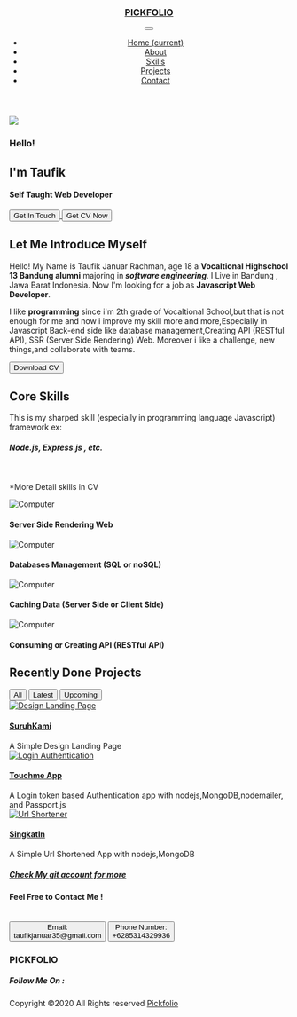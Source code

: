 <!DOCTYPE html>
<html lang="en">
  <head>
    <meta charset="UTF-8" />
    <meta name="viewport" content="width=device-width,initial-scale=1" />
    <title>Pickfolio</title>
  </head>
  <body>
    <header class="header_area">
      <div class="main-menu">
        <nav class="navbar navbar-expand-lg navbar-light">
          <a class="navbar-brand" href="#"><h3>PICKFOLIO</h3></a
          ><button
            class="navbar-toggler"
            type="button"
            data-toggle="collapse"
            data-target="#navbarNav"
            aria-controls="navbarNav"
            aria-expanded="false"
            aria-label="Toggle navigation"
          >
            <span class="navbar-toggler-icon"></span>
          </button>
          <div class="collapse navbar-collapse" id="navbarNav">
            <div class="mr-auto"></div>
            <ul class="navbar-nav">
              <li class="nav-item active">
                <a class="nav-link" href="#"
                  >Home <span class="sr-only">(current)</span></a
                >
              </li>
              <li class="nav-item">
                <a class="nav-link" href="#about">About</a>
              </li>
              <li class="nav-item">
                <a class="nav-link" href="#skills">Skills</a>
              </li>
              <li class="nav-item">
                <a class="nav-link" href="#project">Projects</a>
              </li>
              <li class="nav-item">
                <a class="nav-link" href="#contact">Contact</a>
              </li>
            </ul>
          </div>
        </nav>
      </div>
    </header>
    <main class="site-main">
      <section class="site-banner" id="#">
        <div class="container">
          <div class="row">
            <div class="col-lg-6 col-md-12 banner-image">
              <img src="./src/assets/img/header-img.png" class="img-fluid" />
            </div>
            <div class="col-lg-6 col-md-12 site-title">
              <h3 class="title-text">Hello!</h3>
              <h1 class="title-text text-uppercase">I'm Taufik</h1>
              <h4 class="title-text text-uppercase">
                Self Taught Web Developer
              </h4>
              <div class="site-buttons">
                <div class="d-flex flex-row flex-wrap">
                  <a href="#contact"
                    ><button
                      type="button"
                      class="btn button primary-button mr-4 text-uppercase"
                    >
                      Get In Touch
                    </button> </a
                  ><a
                    target="_blank"
                    href="https://drive.google.com/file/d/187mchbW4vyRrL2H4LpIBVBvlQdvJC7qM/view?usp=sharing"
                    ><button
                      type="button"
                      class="btn button secondary-button text-uppercase"
                    >
                      Get CV Now
                    </button></a
                  >
                </div>
              </div>
            </div>
          </div>
        </div>
      </section>
      <section class="about-area" id="about">
        <div class="container-fluid">
          <div class="row">
            <div class="col-lg-6 col-md-12 about-title" data-aos="fade-up">
              <h2 class="text-uppercase">
                <span>Let Me</span> <span>Introduce</span> <span>Myself</span>
              </h2>
              <div class="paragraph py-4 w-75">
                <p class="para">
                  Hello! My Name is Taufik Januar Rachman, age 18 a
                  <b>Vocaltional Highschool 13 Bandung alumni</b> majoring in<b
                    ><i> software engineering</i></b
                  >. I Live in Bandung , Jawa Barat Indonesia. Now I'm looking
                  for a job as <b>Javascript Web Developer</b>.
                </p>
                <p class="para">
                  I like <b>programming</b> since i'm 2th grade of Vocaltional
                  School,but that is not enough for me and now i improve my
                  skill more and more,Especially in Javascript Back-end side
                  like database management,Creating API (RESTful API), SSR
                  (Server Side Rendering) Web. Moreover i like a challenge, new
                  things,and collaborate with teams.
                </p>
              </div>
              <a
                target="_blank"
                href="https://drive.google.com/file/d/187mchbW4vyRrL2H4LpIBVBvlQdvJC7qM/view?usp=sharing"
                ><button
                  type="button"
                  class="btn button primary-button text-uppercase"
                >
                  Download CV
                </button></a
              >
            </div>
            <div class="col-lg-6 col-md-12" data-aos="fade-down">
              <div class="about-image">
                <img
                  src="./src/assets/img/about-me.png"
                  alt=""
                  class="img-fluid"
                />
              </div>
            </div>
          </div>
        </div>
      </section>
      <section class="skills-area" id="skills">
        <div class="container">
          <div class="row">
            <div class="col-lg-12 text-center skills title" data-aos="fade-up">
              <h1 class="text-uppercase title-text">Core Skills</h1>
              <p class="para">
                This is my sharped skill (especially in programming language
                Javascript) framework ex:
              </p>
              <h5>Node.js, Express.js , etc.</h5>
              <br />
              <p class="para">*More Detail skills in CV</p>
              <p></p>
            </div>
          </div>
          <div class="container skills-list">
            <div class="row">
              <div class="col-lg-3 col-md-6 col-sm-12" data-aos="fade-down">
                <div class="mySkill">
                  <div class="skill-img text-center py-4">
                    <img
                      src="./src/assets/img/ssr.svg"
                      class="img-fluid"
                      alt="Computer"
                    />
                  </div>
                </div>
                <div class="card-body text-center">
                  <h4 class="card-title text-uppercase font roboto">
                    Server Side Rendering Web
                  </h4>
                </div>
              </div>
              <div class="col-lg-3 col-md-6 col-sm-12" data-aos="fade-down">
                <div class="mySkill">
                  <div class="skill-img text-center py-4">
                    <img
                      src="./src/assets/img/database.svg"
                      class="img-fluid"
                      alt="Computer"
                    />
                  </div>
                </div>
                <div class="card-body text-center">
                  <h4 class="card-title text-uppercase font roboto">
                    Databases Management (SQL or noSQL)
                  </h4>
                </div>
              </div>
              <div class="col-lg-3 col-md-6 col-sm-12" data-aos="fade-down">
                <div class="mySkill">
                  <div class="skill-img text-center py-4">
                    <img
                      src="./src/assets/img/cache.svg"
                      class="img-fluid"
                      alt="Computer"
                    />
                  </div>
                </div>
                <div class="card-body text-center">
                  <h4 class="card-title text-uppercase font roboto">
                    Caching Data (Server Side or Client Side)
                  </h4>
                </div>
              </div>
              <div class="col-lg-3 col-md-6 col-sm-12" data-aos="fade-down">
                <div class="mySkill">
                  <div class="skill-img text-center py-4">
                    <img
                      src="./src/assets/img/api.svg"
                      class="img-fluid"
                      alt="Computer"
                    />
                  </div>
                </div>
                <div class="card-body text-center">
                  <h4 class="card-title text-uppercase font roboto">
                    Consuming or Creating API (RESTful API)
                  </h4>
                </div>
              </div>
            </div>
          </div>
        </div>
      </section>
      <section class="project-area" id="project">
        <div class="container">
          <div class="project-title pb-5" data-aos="fade-up">
            <h1 class="text-uppercase text-center title-h1">
              Recently Done Projects
            </h1>
          </div>
          <div class="button-group" data-aos="fade-down">
            <button type="button" class="active">All</button>
            <button type="button" data-filter=".latest">Latest</button>
            <button type="button" data-filter=".upcoming">Upcoming</button>
          </div>
          <div class="row grid">
            <div
              class="col-lg-4 col-md-6 col-sm-12 element-item latest"
              data-aos="fade-down"
            >
              <div class="my-project">
                <div class="img">
                  <a target="_blank" href="https://pickhd.github.io/SuruhKami/"
                    ><img
                      src="./src/assets/img/port3.png"
                      class="img-fluid"
                      alt="Design Landing Page"
                  /></a>
                </div>
                <div class="title py-4">
                  <h4 class="text-uppercase">
                    <a
                      target="_blank"
                      href="https://pickhd.github.io/SuruhKami/"
                      >SuruhKami</a
                    >
                  </h4>
                  <span class="text-secondary"
                    >A Simple Design Landing Page</span
                  >
                </div>
              </div>
            </div>
            <div
              class="col-lg-4 col-md-6 col-sm-12 element-item latest"
              data-aos="fade-down"
            >
              <div class="my-project">
                <div class="img">
                  <a target="_blank" href="https://touchme-app.herokuapp.com/"
                    ><img
                      src="./src/assets/img/port2.png"
                      class="img-fluid"
                      alt="Login Authentication"
                  /></a>
                </div>
                <div class="title py-4">
                  <h4 class="text-uppercase">
                    <a target="_blank" href="https://touchme-app.herokuapp.com/"
                      >Touchme App</a
                    >
                  </h4>
                  <span class="text-secondary"
                    >A Login token based Authentication app with
                    nodejs,MongoDB,nodemailer, and Passport.js</span
                  >
                </div>
              </div>
            </div>
            <div
              class="col-lg-4 col-md-6 col-sm-12 element-item latest"
              data-aos="fade-down"
            >
              <div class="my-project">
                <div class="img">
                  <a
                    target="_blank"
                    href="https://singkatin-shortener.herokuapp.com/"
                    ><img
                      src="./src/assets/img/port1.png"
                      class="img-fluid"
                      alt="Url Shortener"
                  /></a>
                </div>
                <div class="title py-4">
                  <h4 class="text-uppercase">
                    <a
                      target="_blank"
                      href="https://singkatin-shortener.herokuapp.com/"
                      >SingkatIn</a
                    >
                  </h4>
                  <span class="text-secondary"
                    >A Simple Url Shortened App with nodejs,MongoDB</span
                  >
                </div>
              </div>
            </div>
            <div
              class="col-lg-4 col-md-6 col-sm-12 element-item upcoming"
              data-aos="fade-down"
            >
              <div class="my-project">
                <div class="title py-4">
                  <h5>
                    <a
                      target="_blank"
                      href="https://github.com/PickHD?tab=repositories"
                      ><span class="text-secondary"
                        >Check My git account for more</span
                      ></a
                    >
                  </h5>
                </div>
              </div>
            </div>
          </div>
        </div>
      </section>
      <section class="contact-area" id="contact">
        <div class="container contact">
          <div class="row" data-aos="fade-down">
            <div class="col-lg-12 text-center contact-title">
              <h4 class="text-uppercase">Feel Free to Contact Me !</h4>
            </div>
          </div>
          <br />
          <div class="d-sm-flex justify-content-center" data-aos="fade-down">
            <div class="col-lg-12 text-center contact-title">
              <a target="_blank" href="mailto:taufikjanuar35@gmail.com"
                ><button type="button" class="btn button primary-button">
                  Email:<br />taufikjanuar35@gmail.com
                </button></a
              >
              <a href="#"
                ><button type="button" class="btn button secondary-button">
                  Phone Number:<br />+6285314329936
                </button></a
              >
            </div>
          </div>
        </div>
      </section>
    </main>
    <footer class="footer-area">
      <div class="container">
        <div>
          <div class="site-logo text-center py-4" data-aos="fade-up">
            <h3>PICKFOLIO</h3>
          </div>
          <div class="social text-center" data-aos="fade-up">
            <h5 class="text-upper">Follow Me On :</h5>
            <a
              target="_blank"
              href="https://github.com/PickHD"
              data-aos="fade-down"
              ><i class="fab fa-github"></i
            ></a>
            <a
              target="_blank"
              href="https://www.linkedin.com/in/taufik-januar-777141193/"
              data-aos="fade-down"
              ><i class="fab fa-linkedin"></i
            ></a>
            <a
              target="_blank"
              href="https://www.instagram.com/taufikjanuarr/?hl=id"
              data-aos="fade-down"
              ><i class="fab fa-instagram"></i
            ></a>
            <a
              target="_blank"
              href="https://hub.docker.com/u/pickezdocker"
              data-aos="fade-down"
              ><i class="fab fa-docker"></i
            ></a>
          </div>
          <div class="copyright text-center">
            <p class="para">
              Copyright &copy;2020 All Rights reserved
              <a href="#"
                ><span style="color: var(--primary-color);">Pickfolio</span></a
              >
            </p>
          </div>
        </div>
      </div>
    </footer>
    <script
      src="https://kit.fontawesome.com/3ced0348db.js"
      crossorigin="anonymous"
    ></script>
    <script src="production.js"></script>
  </body>
</html>
